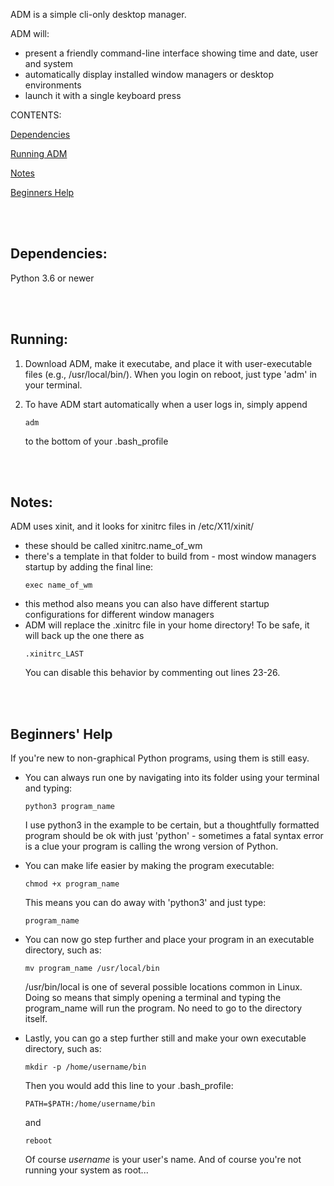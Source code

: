 ADM is a simple cli-only desktop manager.

ADM will:

* present a friendly command-line interface showing time and date, user and system
* automatically display installed window managers or desktop environments
* launch it with a single keyboard press

CONTENTS:

[Dependencies](#dependencies)

[Running ADM](#running)

[Notes](#notes)

[Beginners Help](#beginners-help)


<br><br>
## Dependencies:

Python 3.6 or newer


<br><br>
## Running:

1. Download ADM, make it executabe, and place it with user-executable files (e.g., /usr/local/bin/).  When you login on reboot, just type 'adm' in your terminal.

2. To have ADM start automatically when a user logs in, simply append
    ```
    adm
    ```
    to the bottom of your .bash_profile

<br><br>
## Notes:

ADM uses xinit, and it looks for xinitrc files in /etc/X11/xinit/  
* these should be called xinitrc.name_of_wm
* there's a template in that folder to build from - most window managers startup by adding the final line:
    ```
    exec name_of_wm
    ```
* this method also means you can also have different startup configurations for different window managers
* ADM will replace the .xinitrc file in your home directory!  To be safe, it will back up the one there as
    ```
    .xinitrc_LAST
    ```
  You can disable this behavior by commenting out lines 23-26.


<br><br>
## Beginners' Help  

If you're new to non-graphical Python programs, using them is still easy.

* You can always run one by navigating into its folder using your terminal and typing:
  ```
  python3 program_name
  ```
  I use python3 in the example to be certain, but a thoughtfully formatted program should be ok with just 'python' - sometimes a fatal syntax error is a clue your program is calling the wrong version of Python.
  
* You can make life easier by making the program executable:
  ```
  chmod +x program_name
  ```
  This means you can do away with 'python3' and just type:
  ```
  program_name
  ```
* You can now go step further and place your program in an executable directory, such as:
  ```
  mv program_name /usr/local/bin
  ```
  /usr/bin/local is one of several possible locations common in Linux.  Doing so means that simply opening a terminal and typing the program_name will run the program.  No need to go to the directory itself.

* Lastly, you can go a step further still and make your own executable directory, such as:
  ```
  mkdir -p /home/username/bin
  ```
  Then you would add this line to your .bash_profile:
  ```
  PATH=$PATH:/home/username/bin
  ```
  and
  ```
  reboot
  ```
  Of course _username_ is your user's name.  And of course you're not running your system as root...
